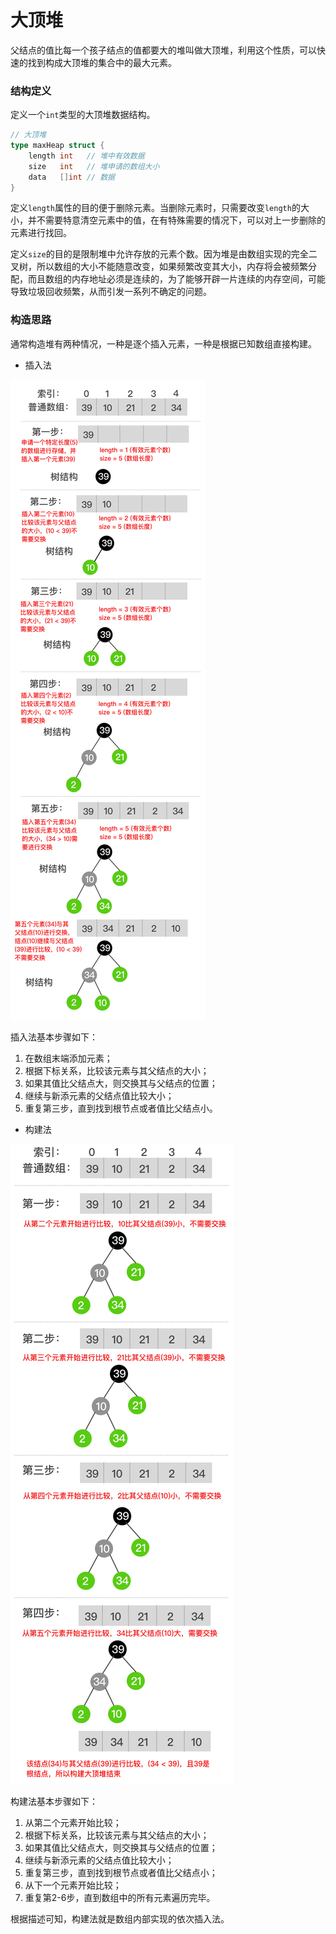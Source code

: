 # 大顶堆

父结点的值比每一个孩子结点的值都要大的堆叫做大顶堆，利用这个性质，可以快速的找到构成大顶堆的集合中的最大元素。

### 结构定义

定义一个`int`类型的大顶堆数据结构。

```go
// 大顶堆
type maxHeap struct {
	length int   // 堆中有效数据
	size   int   // 堆申请的数组大小
	data   []int // 数据
}
```

定义`length`属性的目的便于删除元素。当删除元素时，只需要改变`length`的大小，并不需要特意清空元素中的值，在有特殊需要的情况下，可以对上一步删除的元素进行找回。

定义`size`的目的是限制堆中允许存放的元素个数。因为堆是由数组实现的完全二叉树，所以数组的大小不能随意改变，如果频繁改变其大小，内存将会被频繁分配，而且数组的内存地址必须是连续的，为了能够开辟一片连续的内存空间，可能导致垃圾回收频繁，从而引发一系列不确定的问题。

### 构造思路

通常构造堆有两种情况，一种是逐个插入元素，一种是根据已知数组直接构建。

* 插入法

![heap_max_insert](./img/heap_max_insert.jpg)

插入法基本步骤如下：
1. 在数组末端添加元素；
2. 根据下标关系，比较该元素与其父结点的大小；
3. 如果其值比父结点大，则交换其与父结点的位置；
4. 继续与新添元素的父结点值比较大小；
5. 重复第三步，直到找到根节点或者值比父结点小。

* 构建法

![heap_max_build](./img/heap_max_build.jpg)

构建法基本步骤如下：
1. 从第二个元素开始比较；
2. 根据下标关系，比较该元素与其父结点的大小；
3. 如果其值比父结点大，则交换其与父结点的位置；
4. 继续与新添元素的父结点值比较大小；
5. 重复第三步，直到找到根节点或者值比父结点小；
6. 从下一个元素开始比较；
7. 重复第2-6步，直到数组中的所有元素遍历完毕。

根据描述可知，构建法就是数组内部实现的依次插入法。

